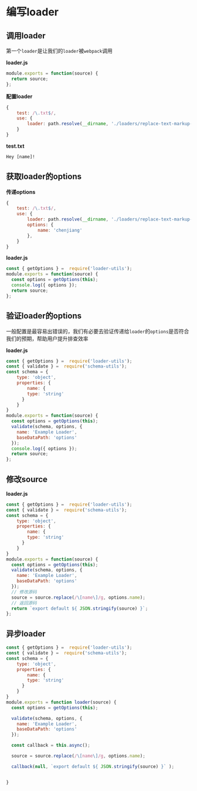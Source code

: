 # 编写loader


##  调用loader

第一个`loader`是让我们的`loader`被`webpack`调用

**loader.js**

``` js
module.exports = function(source) {
  return source;
};
```

**配置loader**

``` js
{
    test: /\.txt$/,
    use: {
        loader: path.resolve(__dirname, './loaders/replace-text-markup-loader.js'),
    }
}
```

**test.txt**

``` txt
Hey [name]!
```

## 获取loader的options

**传递options**

``` js
{
    test: /\.txt$/,
    use: {
        loader: path.resolve(__dirname, './loaders/replace-text-markup-loader.js'),
        options: {
            name: 'chenjiang'
        },
    }
}
```
**loader.js**

``` js
const { getOptions } =  require('loader-utils');
module.exports = function(source) {
  const options = getOptions(this);
  console.log({ options });
  return source;
};
```

## 验证loader的options

一般配置是最容易出错误的，我们有必要去验证传递给`loader`的`options`是否符合我们的预期，帮助用户提升排查效率

**loader.js**

``` js
const { getOptions } =  require('loader-utils');
const { validate } =  require('schema-utils');
const schema = {
    type: 'object',
    properties: {
        name: {
        type: 'string'
      }
    }
}
module.exports = function(source) {
  const options = getOptions(this);
  validate(schema, options, {
    name: 'Example Loader',
    baseDataPath: 'options'
  });
  console.log({ options });
  return source;
};
```

## 修改source

**loader.js**

``` js
const { getOptions } =  require('loader-utils');
const { validate } =  require('schema-utils');
const schema = {
    type: 'object',
    properties: {
        name: {
        type: 'string'
      }
    }
}
module.exports = function(source) {
  const options = getOptions(this);
  validate(schema, options, {
    name: 'Example Loader',
    baseDataPath: 'options'
  });
  // 修改源码
  source = source.replace(/\[name\]/g, options.name);
  // 返回源码
  return `export default ${ JSON.stringify(source) }`;
};
```

## 异步loader

``` js
const { getOptions } =  require('loader-utils');
const { validate } =  require('schema-utils');
const schema = {
    type: 'object',
    properties: {
        name: {
        type: 'string'
      }
    }
}
module.exports = function loader(source) {
  const options = getOptions(this);

  validate(schema, options, {
    name: 'Example Loader',
    baseDataPath: 'options'
  });

  const callback = this.async();

  source = source.replace(/\[name\]/g, options.name);

  callback(null, `export default ${ JSON.stringify(source) }` );


}
```



